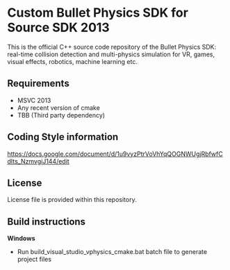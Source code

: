 # Custom Bullet Physics SDK for Source SDK 2013

This is the official C++ source code repository of the Bullet Physics SDK: real-time collision detection and multi-physics simulation for VR, games, visual effects, robotics, machine learning etc.

## Requirements

- MSVC 2013
- Any recent version of cmake
- TBB (Third party dependency)

## Coding Style information

https://docs.google.com/document/d/1u9vyzPtrVoVhYqQOGNWUgjRbfwfCdIts_NzmvgiJ144/edit

## License

License file is provided within this repository.

## Build instructions

**Windows**

- Run build_visual_studio_vphysics_cmake.bat batch file to generate project files
